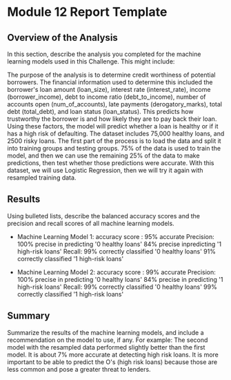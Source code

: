 # Module 12 Report Template

## Overview of the Analysis

In this section, describe the analysis you completed for the machine learning models used in this Challenge. This might include:

  The purpose of the analysis is to determine credit worthiness of potential borrowers.
  The financial information used to determine this included the borrower's loan amount (loan_size), interest rate (interest_rate), income (borrower_income), debt to income ratio (debt_to_income), number of accounts open (num_of_accounts), late payments (derogatory_marks), total debt (total_debt), and loan status (loan_status). This predicts how trustworthy the borrower is and how likely they are to pay back their loan.
Using these factors, the model will predict whether a loan is healthy or if it has a high risk of defaulting. The dataset includes 75,000 healthy loans, and 2500 risky loans. The first part of the process is to load the data and split it into training groups and testing groups. 75% of the data is used to train the model, and then we can use the remaining 25% of the data to make predictions, then test whether those predictions were accurate. With this dataset, we will use Logistic Regression, then we will try it again with resampled training data.

## Results

Using bulleted lists, describe the balanced accuracy scores and the precision and recall scores of all machine learning models.

* Machine Learning Model 1:
accuracy score : 95% accurate
Precision: 100% precise in predicting '0 healthy loans' 
           84% precise inpredicting '1 high-risk loans'
Recall: 99% correctly classified '0 healthy loans' 
        91% correctly classified '1 high-risk loans'


* Machine Learning Model 2:
accuracy score : 99% accurate
Precision: 100% precise in predicting '0 healthy loans' 
          84% precise in predicting '1 high-risk loans'
Recall: 99% correctly classified '0 healthy loans'
        99% correctly classified '1 high-risk loans'

## Summary

Summarize the results of the machine learning models, and include a recommendation on the model to use, if any. For example:
The second model with the resampled data performed slightly better than the first model. It is about 7% more accurate at detecting high risk loans. It is more important to be able to predict the O's (high risk loans) because those are less common and pose a greater threat to lenders. 


